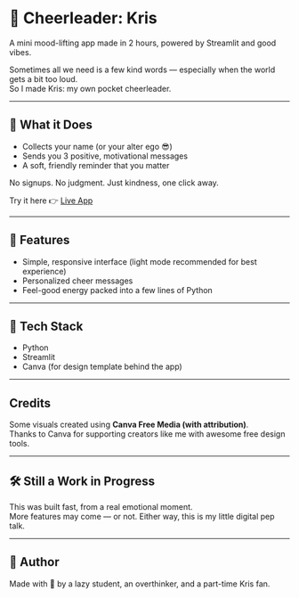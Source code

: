 # 🎉 Cheerleader: Kris

A mini mood-lifting app made in 2 hours, powered by Streamlit and good vibes.

Sometimes all we need is a few kind words — especially when the world gets a bit too loud.  
So I made Kris: my own pocket cheerleader.

---

## 💬 What it Does

- Collects your name (or your alter ego 😎)
- Sends you 3 positive, motivational messages
- A soft, friendly reminder that you matter

No signups. No judgment. Just kindness, one click away.

Try it here 👉 [Live App](https://cheerleader-3p494qttshqsc4kssvyxrr.streamlit.app/)

---

## 🌈 Features

- Simple, responsive interface (light mode recommended for best experience)
- Personalized cheer messages
- Feel-good energy packed into a few lines of Python

---

## 🚀 Tech Stack

- Python
- Streamlit
- Canva (for design template behind the app)

---

##  Credits

Some visuals created using **Canva Free Media (with attribution)**.  
Thanks to Canva for supporting creators like me with awesome free design tools.

---

## 🛠️ Still a Work in Progress

This was built fast, from a real emotional moment.  
More features may come — or not. Either way, this is my little digital pep talk.

---

## 🧠 Author

Made with 💙 by a lazy student, an overthinker, and a part-time Kris fan.
